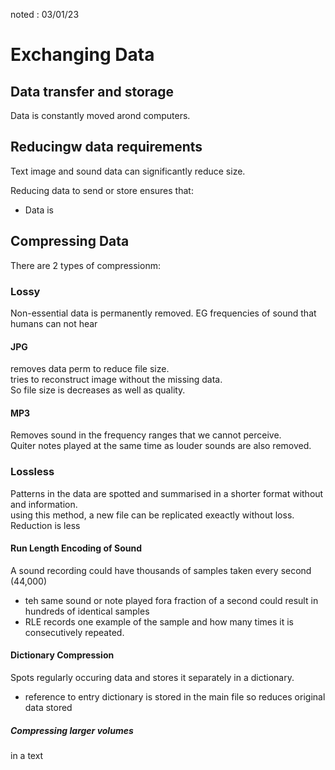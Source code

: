 noted : 03/01/23

# Exchanging Data

## Data transfer and storage
Data is constantly moved arond computers.  

## Reducingw data requirements
Text image and sound data can significantly reduce size.

Reducing data to send or store ensures that:
- Data is 

## Compressing Data
There are 2 types of compressionm:

### Lossy
Non-essential data is permanently removed.  EG frequencies of sound that humans can not hear

#### JPG
removes data perm to reduce file size.  
tries to reconstruct image without the missing data.  
So file size is decreases as well as quality.

#### MP3
Removes sound in the frequency ranges that we cannot perceive.  
Quiter notes played at the same time as louder sounds are also removed.

### Lossless
Patterns in the data are spotted and summarised in a shorter format without and information.  
using this method, a new file can be replicated exeactly without loss.  
Reduction is less

#### Run Length Encoding of Sound
A sound recording could have thousands of samples taken every second (44,000)
- teh same sound or note played fora fraction of a second could result in hundreds of identical samples
- RLE records one example of the sample and how many times it is consecutively repeated.

#### Dictionary Compression
Spots regularly occuring data and stores it separately in a dictionary.
- reference to entry dictionary is stored in the main file so reduces original data stored

##### Compressing larger volumes
in a text